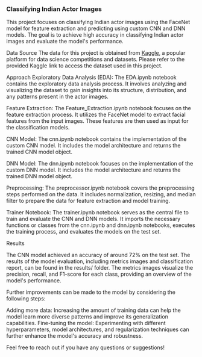<h3>Classifying Indian Actor Images</h3>

This project focuses on classifying Indian actor images using the FaceNet model for feature extraction and predicting using custom CNN and DNN models. The goal is to achieve high accuracy in classifying Indian actor images and evaluate the model's performance.

Data Source
The data for this project is obtained from [Kaggle](https://www.kaggle.com/datasets/iamsouravbanerjee/indian-actor-images-dataset), a popular platform for data science competitions and datasets. Please refer to the provided Kaggle link to access the dataset used in this project.

Approach
Exploratory Data Analysis (EDA): The EDA.ipynb notebook contains the exploratory data analysis process. It involves analyzing and visualizing the dataset to gain insights into its structure, distribution, and any patterns present in the actor images.

Feature Extraction: The Feature_Extraction.ipynb notebook focuses on the feature extraction process. It utilizes the FaceNet model to extract facial features from the input images. These features are then used as input for the classification models.

CNN Model: The cnn.ipynb notebook contains the implementation of the custom CNN model. It includes the model architecture and returns the trained CNN model object.

DNN Model: The dnn.ipynb notebook focuses on the implementation of the custom DNN model. It includes the model architecture and returns the trained DNN model object.

Preprocessing: The preprocessor.ipynb notebook covers the preprocessing steps performed on the data. It includes normalization, resizing, and median filter to prepare the data for feature extraction and model training.

Trainer Notebook: The trainer.ipynb notebook serves as the central file to train and evaluate the CNN and DNN models. It imports the necessary functions or classes from the cnn.ipynb and dnn.ipynb notebooks, executes the training process, and evaluates the models on the test set.

Results

The CNN model achieved an accuracy of around 72% on the test set. The results of the model evaluation, including metrics images and classification report, can be found in the results/ folder. The metrics images visualize the precision, recall, and F1-score for each class, providing an overview of the model's performance. 

Further improvements can be made to the model by considering the following steps:

Adding more data: Increasing the amount of training data can help the model learn more diverse patterns and improve its generalization capabilities.
Fine-tuning the model: Experimenting with different hyperparameters, model architectures, and regularization techniques can further enhance the model's accuracy and robustness.

Feel free to reach out if you have any questions or suggestions!

